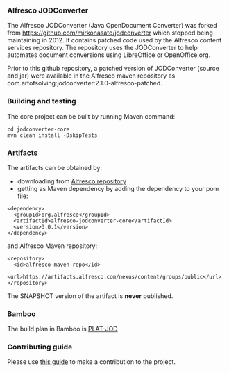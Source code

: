 ### Alfresco JODConverter

The Alfresco JODConverter (Java OpenDocument Converter) was forked from  https://github.com/mirkonasato/jodconverter which stopped
being maintaining in 2012. It contains patched code used by the Alfresco content services repository. The repository uses the
JODConverter to help automates document conversions using LibreOffice or OpenOffice.org.

Prior to this github repository, a patched version of JODConverter (source and jar) were available in the Alfresco maven repository
as com.artofsolving:jodconverter:2.1.0-alfresco-patched.

### Building and testing
The core project can be built by running Maven command:
~~~
cd jodconverter-core
mvn clean install -DskipTests
~~~

### Artifacts
The artifacts can be obtained by:
* downloading from [Alfresco repository](https://artifacts.alfresco.com/nexus/content/groups/public)
* getting as Maven dependency by adding the dependency to your pom file:
~~~
<dependency>
  <groupId>org.alfresco</groupId>
  <artifactId>alfresco-jodconverter-core</artifactId>
  <version>3.0.1</version>
</dependency>
~~~
and Alfresco Maven repository:
~~~
<repository>
  <id>alfresco-maven-repo</id>
  <url>https://artifacts.alfresco.com/nexus/content/groups/public</url>
</repository>
~~~
The SNAPSHOT version of the artifact is **never** published.

### Bamboo
The build plan in Bamboo is [PLAT-JOD](https://bamboo.alfresco.com/bamboo/browse/PLAT-JOD/latest)

### Contributing guide
Please use [this guide](CONTRIBUTING.md) to make a contribution to the project.